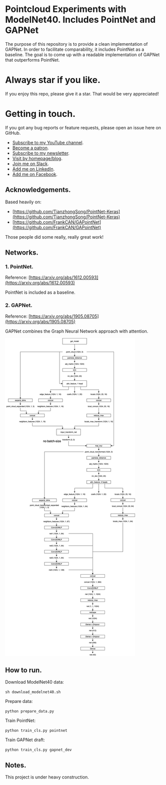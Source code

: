 # Pointcloud Experiments with ModelNet40. Includes PointNet and GAPNet

The purpose of this repository is to provide a clean implementation of GAPNet. In order to facilitate comparability, it includes PointNet as a baseline. The goal is to come up with a readable implementation of GAPNet that outperforms PointNet.

# Always star if you like.

If you enjoy this repo, please give it a star. That would be very appreciated!

# Getting in touch.

If you got any bug reports or feature requests, please open an issue here on GitHub.

- [Subscribe to my YouTube channel](https://www.youtube.com/channel/UCcMEBxcDM034JyJ8J3cggRg?view_as=subscriber).
- [Become a patron](https://www.patreon.com/ai_guru).
- [Subscribe to my newsletter](http://ai-guru.de/newsletter/).
- [Visit by homepage/blog](http://ai-guru.de/).
- [Join me on Slack](https://join.slack.com/t/ai-guru/shared_invite/enQtNDEzNjUwMTIwODM0LTdlOWQ1ZTUyZmQ5YTczOTUxYzk2YWI4ZmE0NTdmZGQxMmUxYmUwYmRhMDg1ZDU0NTUxMDI2OWVkOGFjYTViOGQ).
- [Add me on LinkedIn](https://www.linkedin.com/in/dr-tristan-behrens-ai-guru-734967a2/).
- [Add me on Facebook](https://www.facebook.com/AIGuruTristanBehrens).


## Acknowledgements.

Based heavily on:

- [https://github.com/TianzhongSong/PointNet-Keras](https://github.com/TianzhongSong/PointNet-Keras)
- [https://github.com/FrankCAN/GAPointNet](https://github.com/FrankCAN/GAPointNet)

Those people did some really, really great work!

## Networks.

### 1. PointNet.

Reference: [https://arxiv.org/abs/1612.00593](https://arxiv.org/abs/1612.00593)

PointNet is included as a baseline.

### 2. GAPNet.

Reference: [https://arxiv.org/abs/1905.08705](https://arxiv.org/abs/1905.08705)

GAPNet combines the Graph Neural Network approach with attention.

![GAPNet](https://raw.githubusercontent.com/AI-Guru/pointcloud_experiments/master/resources/GAPNet%20network.png)

## How to run.

Download ModelNet40 data:

`sh download_modelnet40.sh`

Prepare data:

`python prepare_data.py`

Train PointNet:

`python train_cls.py pointnet`

Train GAPNet draft:

`python train_cls.py gapnet_dev`

## Notes.

This project is under heavy construction.

